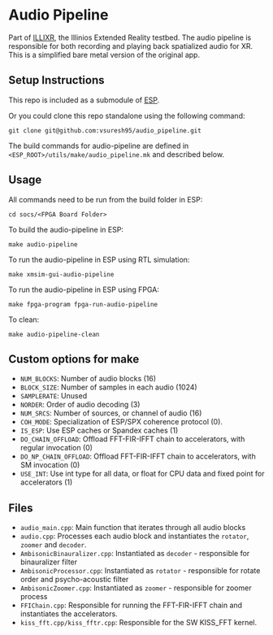 # Audio Pipeline

Part of [ILLIXR](https://github.com/ILLIXR/ILLIXR), the Illinios Extended Reality testbed. The audio pipeline is responsible for both recording and playing back spatialized audio for XR. This is a simplified bare metal version of the original app.

## Setup Instructions

This repo is included as a submodule of [ESP](https://github.com/vsuresh95/esp).

Or you could clone this repo standalone using the following command:

`git clone git@github.com:vsuresh95/audio_pipeline.git`

The build commands for audio-pipeline are defined in `<ESP_ROOT>/utils/make/audio_pipeline.mk` and described below.

## Usage
All commands need to be run from the build folder in ESP:
```
cd socs/<FPGA Board Folder>
```

To build the audio-pipeline in ESP:
```
make audio-pipeline
```

To run the audio-pipeline in ESP using RTL simulation:
```
make xmsim-gui-audio-pipeline
```

To run the audio-pipeline in ESP using FPGA:
```
make fpga-program fpga-run-audio-pipeline
```

To clean:
```
make audio-pipeline-clean
```

## Custom options for make
- `NUM_BLOCKS`: Number of audio blocks (16)
- `BLOCK_SIZE`: Number of samples in each audio (1024)
- `SAMPLERATE`: Unused
- `NORDER`: Order of audio decoding (3)
- `NUM_SRCS`: Number of sources, or channel of audio (16)
- `COH_MODE`: Specialization of ESP/SPX coherence protocol (0).
- `IS_ESP`: Use ESP caches or Spandex caches (1)
- `DO_CHAIN_OFFLOAD`: Offload FFT-FIR-IFFT chain to accelerators, with regular invocation (0)
- `DO_NP_CHAIN_OFFLOAD`: Offload FFT-FIR-IFFT chain to accelerators, with SM invocation (0)
- `USE_INT`: Use int type for all data, or float for CPU data and fixed point for accelerators (1)

## Files
- `audio_main.cpp`: Main function that iterates through all audio blocks
- `audio.cpp`: Processes each audio block and instantiates the `rotator`, `zoomer` and `decoder`.
- `AmbisonicBinauralizer.cpp`: Instantiated as `decoder` - responsible for binauralizer filter
- `AmbisonicProcessor.cpp`: Instantiated as `rotator` - responsible for rotate order and psycho-acoustic filter
- `AmbisonicZoomer.cpp`: Instantiated as `zoomer` - responsible for zoomer process
- `FFIChain.cpp`: Responsible for running the FFT-FIR-IFFT chain and instantiates the accelerators.
- `kiss_fft.cpp/kiss_fftr.cpp`: Responsible for the SW KISS_FFT kernel.
